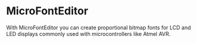 MicroFontEditor
===============

With MicroFontEditor you can create proportional bitmap fonts for LCD and LED 
displays commonly used with microcontrollers like Atmel AVR.
